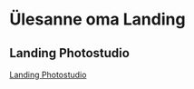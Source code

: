# Ülesanne oma Landing
## Landing Photostudio
[Landing Photostudio](https://www.figma.com/proto/OLsWHhUgRKa8W2u7ZQKSDT/Untitled?type=design&node-id=0-3&t=BcW1eYKkkrMY44g2-1&scaling=min-zoom&page-id=0%3A1&mode=design)
